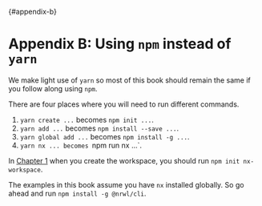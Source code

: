 {#appendix-b}
# Appendix B: Using `npm` instead of `yarn`

We make light use of `yarn` so most of this book should remain the same if you follow along using `npm`.

There are four places where you will need to run different commands.

1. `yarn create ...` becomes `npm init ...`.
2. `yarn add ...` becomes `npm install --save ...`.
3. `yarn global add ...` becomes `npm install -g ...`.
4. `yarn nx ... becomes `npm run nx ...`.

In [Chapter 1](#chapter-1) when you create the workspace, you should run `npm init nx-workspace`.

The examples in this book assume you have `nx` installed globally. So go ahead and run `npm install -g @nrwl/cli`.

